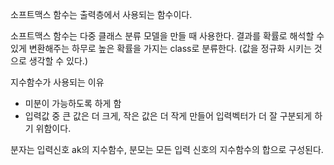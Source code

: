 소프트맥스 함수는 출력층에서 사용되는 함수이다.

소프트맥스 함수는 다중 클래스 분류 모델을 만들 때 사용한다.
결과를 확률로 해석할 수 있게 변환해주는 하무로 높은 확률을 가지는 class로 분류한다.
(값을 정규화 시키는 것으로 생각할 수 있다.)

지수함수가 사용되는 이유
- 미분이 가능하도록 하게 함
- 입력값 중 큰 값은 더 크게, 작은 값은 더 작게 만들어 입력벡터가 더 잘 구분되게 하기 위함이다.

분자는 입력신호 ak의 지수함수, 분모는 모든 입력 신호의 지수함수의 합으로 구성된다.
